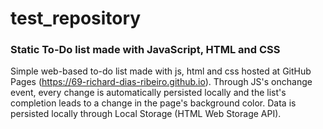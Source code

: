 # test_repository
### Static To-Do list made with JavaScript, HTML and CSS

Simple web-based to-do list made with js, html and css hosted at GitHub Pages (https://69-richard-dias-ribeiro.github.io).
Through JS's onchange event, every change is automatically persisted locally and the list's completion leads to a change in the page's background color.
Data is persisted locally through Local Storage (HTML Web Storage API).
